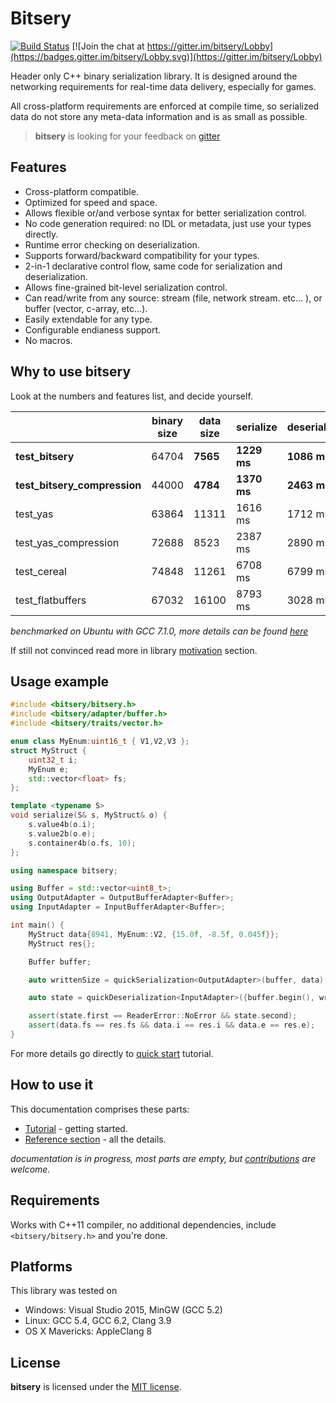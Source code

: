 # Bitsery

[![Build Status](https://travis-ci.org/fraillt/bitsery.svg?branch=master)](https://travis-ci.org/fraillt/bitsery)
[![Join the chat at https://gitter.im/bitsery/Lobby](https://badges.gitter.im/bitsery/Lobby.svg)](https://gitter.im/bitsery/Lobby)

Header only C++ binary serialization library.
It is designed around the networking requirements for real-time data delivery, especially for games.

All cross-platform requirements are enforced at compile time, so serialized data do not store any meta-data information and is as small as possible.

> **bitsery** is looking for your feedback on [gitter](https://gitter.im/bitsery/Lobby)

## Features

* Cross-platform compatible.
* Optimized for speed and space.
* Allows flexible or/and verbose syntax for better serialization control.
* No code generation required: no IDL or metadata, just use your types directly.
* Runtime error checking on deserialization.
* Supports forward/backward compatibility for your types.
* 2-in-1 declarative control flow, same code for serialization and deserialization.
* Allows fine-grained bit-level serialization control.
* Can read/write from any source: stream (file, network stream. etc... ), or buffer (vector, c-array, etc...).
* Easily extendable for any type.
* Configurable endianess support.
* No macros.

## Why to use bitsery

Look at the numbers and features list, and decide yourself.

|                              | binary size | data size | serialize   | deserialize |
|------------------------------|-------------|-----------|-------------|-------------|
| **test_bitsery**             | 64704       | **7565**  | **1229 ms** | **1086 ms** |
| **test_bitsery_compression** | 44000       | **4784**  | **1370 ms** | **2463 ms** |
| test_yas                     | 63864       | 11311     | 1616 ms     | 1712 ms     |
| test_yas_compression         | 72688       | 8523      | 2387 ms     | 2890 ms     |
| test_cereal                  | 74848       | 11261     | 6708 ms     | 6799 ms     |
| test_flatbuffers             | 67032       | 16100     | 8793 ms     | 3028 ms     |

*benchmarked on Ubuntu with GCC 7.1.0, more details can be found [here](https://github.com/fraillt/cpp_serializers_benchmark.git)*

If still not convinced read more in library [motivation](doc/design/README.md) section.

## Usage example
```cpp
#include <bitsery/bitsery.h>
#include <bitsery/adapter/buffer.h>
#include <bitsery/traits/vector.h>

enum class MyEnum:uint16_t { V1,V2,V3 };
struct MyStruct {
    uint32_t i;
    MyEnum e;
    std::vector<float> fs;
};

template <typename S>
void serialize(S& s, MyStruct& o) {
    s.value4b(o.i);
    s.value2b(o.e);
    s.container4b(o.fs, 10);
};

using namespace bitsery;

using Buffer = std::vector<uint8_t>;
using OutputAdapter = OutputBufferAdapter<Buffer>;
using InputAdapter = InputBufferAdapter<Buffer>;

int main() {
    MyStruct data{8941, MyEnum::V2, {15.0f, -8.5f, 0.045f}};
    MyStruct res{};

    Buffer buffer;

    auto writtenSize = quickSerialization<OutputAdapter>(buffer, data);

    auto state = quickDeserialization<InputAdapter>({buffer.begin(), writtenSize}, res);

    assert(state.first == ReaderError::NoError && state.second);
    assert(data.fs == res.fs && data.i == res.i && data.e == res.e);
}
```
For more details go directly to [quick start](doc/tutorial/hello_world.md) tutorial.

## How to use it
This documentation comprises these parts:
* [Tutorial](doc/tutorial/README.md) - getting started.
* [Reference section](doc/README.md) - all the details.

*documentation is in progress, most parts are empty, but [contributions](CONTRIBUTING.md) are welcome.*

## Requirements

Works with C++11 compiler, no additional dependencies, include `<bitsery/bitsery.h>` and you're done.

## Platforms

This library was tested on
* Windows: Visual Studio 2015, MinGW (GCC 5.2)
* Linux: GCC 5.4, GCC 6.2, Clang 3.9
* OS X Mavericks: AppleClang 8

## License

**bitsery** is licensed under the [MIT license](LICENSE).